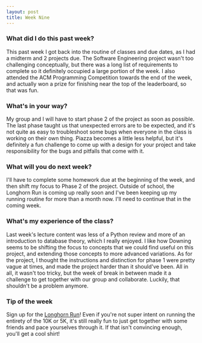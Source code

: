 ```yaml
---
layout: post
title: Week Nine
---
```


### What did I do this past week?
This past week I got back into the routine of classes and due dates, as I had a midterm and 2 projects due. The Software Engineering project wasn't too challenging conceptually, but there was a long list of requirements to complete so it definitely occupied a large portion of the week. I also attended the ACM Programming Competition towards the end of the week, and actually won a prize for finishing near the top of the leaderboard, so that was fun.

### What's in your way?
My group and I will have to start phase 2 of the project as soon as possible. The last phase taught us that unexpected errors are to be expected, and it's not quite as easy to troubleshoot some bugs when everyone in the class is working on their own thing. Piazza becomes a little less helpful, but it's definitely a fun challenge to come up with a design for your project and take responsibility for the bugs and pitfalls that come with it.

### What will you do next week?
I'll have to complete some homework due at the beginning of the week, and then shift my focus to Phase 2 of the project. Outside of school, the Longhorn Run is coming up really soon and I've been keeping up my running routine for more than a month now. I'll need to continue that in the coming week. 

### What's my experience of the class?
Last week's lecture content was less of a Python review and more of an introduction to database theory, which I really enjoyed. I like how Downing seems to be shifting the focus to concepts that we could find useful on this project, and extending those concepts to more advanced variations. As for the project, I thought the instructions and distinction for phase 1 were pretty vague at times, and made the project harder than it should've been. All in all, it wasn't too tricky, but the week of break in between made it a challenge to get together with our group and collaborate. Luckily, that shouldn't be a problem anymore.

### Tip of the week
Sign up for the [Longhorn Run](http://www.utlonghornrun.com)! Even if you're not super intent on running the entirety of the 10K or 5K, it's still really fun to just get together with some friends and pace yourselves through it. If that isn't convincing enough, you'll get a cool shirt!
